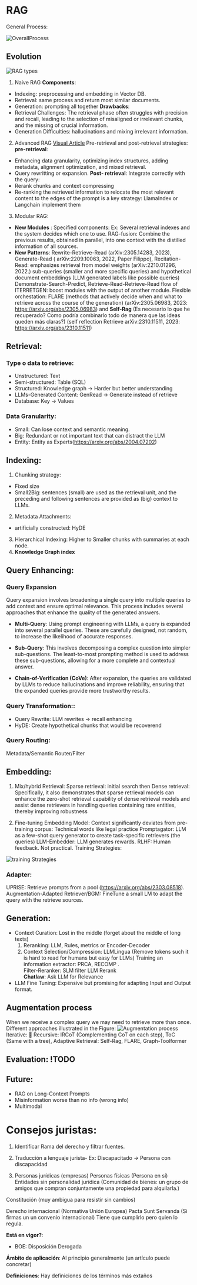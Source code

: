 # RAG

General Process:

![OverallProcess](modernRAG.png)

## Evolution
![RAG types][RAGEvolution]
1. Naive RAG
**Components**:
- Indexing: preprocessing and embedding in Vector DB.
- Retrieval: same process and return most similar documents.
- Generation: prompting all together
**Drawbacks**:
- Retrieval Challenges: The retrieval phase often struggles
with precision and recall, leading to the selection of misaligned
or irrelevant chunks, and the missing of crucial information.
- Generation Difficulties: hallucinations and mixing irrelevant information.

2. Advanced RAG
[Visual Article](https://pub.towardsai.net/advanced-rag-techniques-an-illustrated-overview-04d193d8fec6)
Pre-retrieval and post-retrieval strategies:
**pre-retrieval**:
- Enhancing data granularity, optimizing index structures, adding metadata,
alignment optimization, and mixed retrieval.
- Query rewritting or expansion.
**Post- retrieval**: Integrate correctly with the query:
- Rerank chunks and context compressing
- Re-ranking the retrieved information to relocate the most relevant content to the edges of the prompt is a key strategy: LlamaIndex or Langchain implement them 
3. Modular RAG:
- **New Modules**   :
Specified components: Ex: Several retrieval indexes and the system decides which one to use.
RAG-fusion: Combine the previous results, obtained in parallel, into one context with the distilled information of all sources.
- **New Patterns**:
Rewrite-Retrieve-Read (arXiv:2305.14283, 2023), Generate-Read ( arXiv:2209.10063, 2022, Paper Filippo), Recitation-Read: emphasizes retrieval from model weights (arXiv:2210.01296, 2022.)
sub-queries (smaller and more specific queries) and hypothetical document embeddings (LLM generated labels like possible queries)
 Demonstrate-Search-Predict, Retrieve-Read-Retrieve-Read flow of ITERRETGEN: boost modules with the output of another module. 
Flexible orchestation: FLARE (methods that actively decide when and what to retrieve across the course of the generation) (arXiv:2305.06983, 2023: https://arxiv.org/abs/2305.06983) and **Self-Rag** (Es necesario lo que he recuperado? Como podría combinarlo todo de manera que las ideas queden más claras?) (self reflection Retrieve  arXiv:2310.11511, 2023: https://arxiv.org/abs/2310.11511)

## Retrieval:
### Type o data to retrieve:
- Unstructured: Text
- Semi-structured: Table (SQL)
- Structured: Knowledge graph -> Harder but better understanding
- LLMs-Generated Content: GenRead -> Generate instead of retrieve
- Database: Key -> Values

### Data Granularity:
- Small: Can lose context and semantic meaning.
- Big: Redundant or not important text that can distract the LLM
- Entity: Entity as Experts(https://arxiv.org/abs/2004.07202)

## Indexing:

1. Chunking strategy:
- Fixed size
- Small2Big: sentences (small) are used as the retrieval unit, and the preceding and following sentences are provided as (big) context to LLMs.
2. Metadata Attachments:
- artificially constructed: HyDE
3. Hierarchical Indexing: Higher to Smaller chunks with summaries at each node.
4. **Knowledge Graph index**



## Query Enhancing:

### Query Expansion
Query expansion involves broadening a single query into multiple queries to add context and ensure optimal relevance. This process includes several approaches that enhance the quality of the generated answers.

- **Multi-Query**: Using prompt engineering with LLMs, a query is expanded into several parallel queries. These are carefully designed, not random, to increase the likelihood of accurate responses.
  
- **Sub-Query**: This involves decomposing a complex question into simpler sub-questions. The least-to-most prompting method is used to address these sub-questions, allowing for a more complete and contextual answer.

- **Chain-of-Verification (CoVe)**: After expansion, the queries are validated by LLMs to reduce hallucinations and improve reliability, ensuring that the expanded queries provide more trustworthy results.

### Query Transformation::

- Query Rewrite: LLM rewrites -> recall enhancing
- HyDE: Create hypothetical chunks that would be recoverend
### Query Routing:
Metadata/Semantic Router/Filter

## Embedding:

1. Mix/hybrid Retrieval: 
Sparse retrieval:  initial search then Dense retrieval: Specifically, it also demonstrates that sparse retrieval models can enhance the zero-shot retrieval capability of dense retrieval models and assist dense retrievers in handling queries containing rare entities, thereby improving robustness

2. Fine-tuning Embedding Model:
Context significantly deviates from pre-training corpus: Technical words like legal practice
Promptagator: LLM as a few-shot query generator to create task-specific retrievers (the queries)
LLM-Embedder: LLM generates rewards.
RLHF: Human feedback. Not practical.
Training Strategies:

![training Strategies](trainingStrategies.png)


### Adapter:

UPRISE: Retrieve prompts from a pool (https://arxiv.org/abs/2303.08518).
Augmentation-Adapted Retriever/BGM: FineTune a small LM to adapt the query with the retrieve sources.

## Generation:

- Context Curation:
Lost in the middle (forget about the middle of long texts)
    1. Reranking: LLM, Rules, metrics or Encoder-Decoder
    2. Context Selection/Compression: LLMLingua (Remove tokens such it is hard to read for humans but easy for LLMs)
        Training an information extractor: PRCA, RECOMP . \
        Filter-Reranker: SLM filter LLM Rerank \
        **Chatlaw**: Ask LLM for Relevance 
- LLM Fine Tuning: Expensive but promising for adapting Input and Output format.

## Augmentation process
When we receive a complex query we may need to retrieve more than once. Different approaches illustrated in the Figure:
![Augmentation process](SeveralRetrieval.png)
Iterative: :shit:
Recursive: IRCoT (Complementing CoT on each step), ToC (Same with a tree), 
Adaptive Retrieval: Self-Rag, FLARE, Graph-Toolformer


## Evaluation: !TODO

## Future: 
- RAG on Long-Context Prompts
- Misinformation worse than no info (wrong info)
- Multimodal

[RAGEvolution]: DifferentRags.png





# Consejos juristas:

1. Identificar Rama del derecho y filtrar fuentes.

2. Traducción a lenguaje jurista- Ex: Discapacitado -> Persona con discapacidad

3. Personas jurídicas (empresas)
Personas físicas (Persona en sí)
Entidades sin personalidad jurídica (Comunidad de bienes:  un grupo de amigos que compran conjuntamente una propiedad para alquilarla.)

Constitución (muy ambigua para resistir sin cambios)

Derecho internacional (Normativa Unión Europea) Pacta Sunt Servanda (Si firmas un un convenio internacional)
Tiene que cumplirlo pero quien lo regula.

**Está en vigor?**: 
- BOE: Disposición Derogada

**Ámbito de aplicación**: Al principio generalmente (un artículo puede concretar)

**Definiciones**: Hay definiciones de los términos más extaños